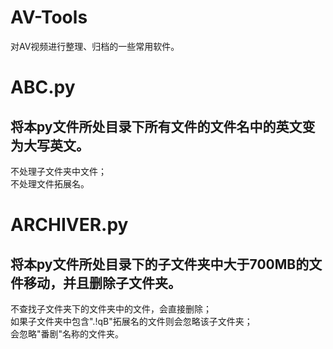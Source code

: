 # AV-Tools  
对AV视频进行整理、归档的一些常用软件。
# ABC.py  
## 将本py文件所处目录下所有文件的文件名中的英文变为大写英文。  
不处理子文件夹中文件；  
不处理文件拓展名。  
# ARCHIVER.py  
## 将本py文件所处目录下的子文件夹中大于700MB的文件移动，并且删除子文件夹。  
不查找子文件夹下的文件夹中的文件，会直接删除；  
如果子文件夹中包含".!qB"拓展名的文件则会忽略该子文件夹；  
会忽略"番剧"名称的文件夹。